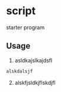 # script

starter program

## Usage

1. asldkajslkajdsfl

```html
alskdalsjf
```

2. alskfjsldkjflskdjfl
